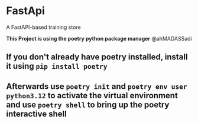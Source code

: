# FastApi
A FastAPI-based training store 

__This Project is using the poetry python package manager__
@ahMADASSadi
## If you don't already have poetry installed, install it using `pip install poetry`

## Afterwards use `poetry init` and `poetry env user python3.12` to activate the virtual environment and use `poetry shell` to bring up the **poetry interactive shell**